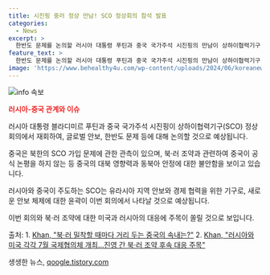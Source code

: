 ```yaml
---
title: 시진핑 중러 정상 만남! SCO 정상회의 참석 발표
categories:
  - News
excerpt: >
  한반도 문제를 논의할 러시아 대통령 푸틴과 중국 국가주석 시진핑의 만남이 상하이협력기구(SCO) 정상회의에서 재연될 전망. 두 정상은 글로벌 안보 조직, 북러 관련 조약 등을 논의할 예정. 러시아미국이 이끄는 국제안보협의체 개최 역시 예정되어 있어, 국제정세에 큰 변화가 오고 있음이 느껴진다. 중국의 중립적인 입장과 북러 간 협력을 둘러싼 긴장이 주목받고 있음. [출처: 경향신문] (150자)
feature_text: >
  한반도 문제를 논의할 러시아 대통령 푸틴과 중국 국가주석 시진핑의 만남이 상하이협력기구(SCO) 정상회의에서 재연될 전망. 두 정상은 글로벌 안보 조직, 북러 관련 조약 등을 논의할 예정. 러시아미국이 이끄는 국제안보협의체 개최 역시 예정되어 있어, 국제정세에 큰 변화가 오고 있음이 느껴진다. 중국의 중립적인 입장과 북러 간 협력을 둘러싼 긴장이 주목받고 있음. [출처: 경향신문] (150자)
image: 'https://www.behealthy4u.com/wp-content/uploads/2024/06/koreanews.jpg'
---
```


<p><img src="https://www.behealthy4u.com/wp-content/uploads/2024/06/koreanews.jpg" alt="info 속보" /></p>

<p><b><span style="color: #ee2323;">러시아-중국 관계와 이슈</span></b></p>

<p data-ke-size="size16">러시아 대통령 블라디미르 푸틴과 중국 국가주석 시진핑이 상하이협력기구(SCO) 정상회의에서 재회하여, 글로벌 안보, 한반도 문제 등에 대해 논의할 것으로 예상됩니다.</p>

<p>중국은 북한의 SCO 가입 문제에 관한 관측이 있으며, 북·러 조약과 관련하여 중국이 공식 논평을 하지 않는 등 중국의 대북 영향력과 동북아 안정에 대한 불안함을 보이고 있습니다.</p>

<p>러시아와 중국이 주도하는 SCO는 유라시아 지역 안보와 경제 협력을 위한 기구로, 새로운 안보 체제에 대한 윤곽이 이번 회의에서 나타날 것으로 예상됩니다.</p>

<p>이번 회의와 북·러 조약에 대한 미국과 러시아의 대응에 주목이 쏠릴 것으로 보입니다.</p>

<p>출처:
1. <a href="https://www.khan.co.kr/world/china/article/202406201707001">Khan, "북·러 밀착할 때마다 거리 두는 중국의 속내는?"</a>
2. <a href="https://www.khan.co.kr/politics/defense-diplomacy/article/202406251725001">Khan, "러시아와 미국 각각 7월 국제협의체 개최…진영 간 북·러 조약 후속 대응 주목"</a></p>
생생한 뉴스, <a href="https://qoogle.tistory.com" rel="dofollow">qoogle.tistory.com</a>


